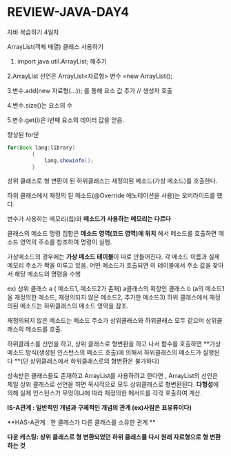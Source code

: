 # REVIEW-JAVA-DAY4
자바 복습하기 4일차

ArrayList(객체 배열) 클래스 사용하기

1. import java.util.ArrayList; 해주기

2.ArrayList 선언은 ArrayList<자료형> 변수 =new ArrayList();

3.변수.add(new 자료형(...)); 를 통해 요소 값 추가 // 생성자 호출

4.변수.size()는 요소의 수

5.변수.get(i)은 i번째 요소의 데이터 값을 얻음.

향상된 for문 
```java
for(Book lang:library)
		{
			lang.showinfo();
		}
```

상위 클래스로 형 변환이 된 하위클래스는 재정의된 메소드(가상 메소드)를 호출한다.

하위 클래스에서 재정의 된 메소드(@Override 애노테이션을 사용)는 오버라이드를 했다.

변수가 사용하는 메모리(힙)와 **메소드가 사용하는 메모리는 다르다**

클래스의 메소드 명령 집합은 **메소드 영역(코드 영역)에 위치** 해서 메소드를 호출하면 메소드 영역의 주소를 참조하여 명령이 실행.

가상메소드의 경우에는 **가상 메소드 테이블**이 따로 만들어진다. 각 메소드 이름과 실제 메모리 주소가 짝을 이루고 있음. 어떤 메소드가 호출되면 이 테이블에서 주소 값을 찾아서 해당 메소드의 명령을 수행

ex) 상위 클래스 a ( 메소드1, 메소드2가 존재) a클래스의 확장인 클래스 b (a의 메소드1을 재정의한 메소드, 재정의되지 않은 메소드2, 추가한 메소드3)
        하위 클래스에서 재정의된 메소드는 하위클래스의 메소드 영역을 참조.

재정의되지 않은 메소드는 메소드 주소가 상위클래스와 하위클래스 모두 같으며 상위클래스의 메소드를 호출.

하위클래스를 선언을 하고, 상위 클래스로 형변환을 하고 나서 함수를 호출하면 **가상 메소드 방식(생성된 인스턴스의 메소드 호출)에 의해서 하위클래스의 메소드가 실행된다 **(단 상위클래스에서 하위클래스로의 형변환은 불가하다)

상속받은 클래스들도 존재하고 ArrayList를 사용하려고 한다면 , ArrayList의 선언은 제일 상위 클래스로 선언을 하면 묵시적으로 모두 상위클래스로 형변환된다. **다형성**에 의해 실제 인스턴스가 무엇이냐에 따라 재정의한 메서드를 각각 호출하여 계산.

**IS-A관계 : 일반적인 개념과 구체적인 개념의 관계 (ex)사람은 표유류이다)**

**HAS-A관계 : 한 클래스가 다른 클래스를 소유한 관계 **

**다운 캐스팅: 상위 클래스로 형 변환되었던 하위 클래스를 다시 원래 자료형으로 형 변환하는 것**
